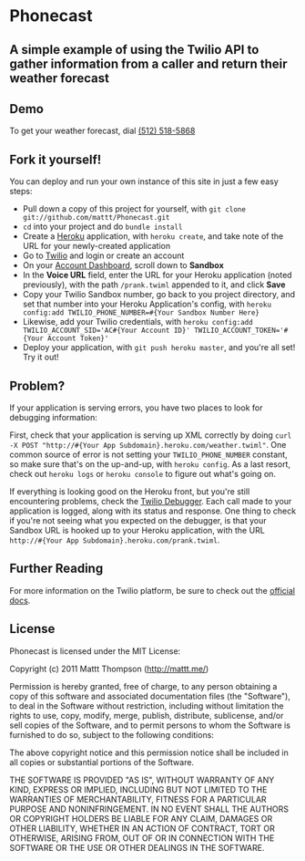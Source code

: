 # Phonecast
## A simple example of using the Twilio API to gather information from a caller and return their weather forecast

## Demo

To get your weather forecast, dial [(512) 518-5868](tel:+15125185868)

## Fork it yourself!

You can deploy and run your own instance of this site in just a few easy steps:

- Pull down a copy of this project for yourself, with `git clone git://github.com/mattt/Phonecast.git`
- `cd` into your project and do `bundle install`
- Create a [Heroku](http://heroku.com) application, with `heroku create`, and take note of the URL for your newly-created application
- Go to [Twilio](http://twilio.com) and login or create an account
- On your [Account Dashboard](https://www.twilio.com/user/account/), scroll down to **Sandbox**
- In the **Voice URL** field, enter the URL for your Heroku application (noted previously), with the path `/prank.twiml` appended to it, and click **Save**
- Copy your Twilio Sandbox number, go back to you project directory, and set that number into your Heroku Application's config, with `heroku config:add TWILIO_PHONE_NUMBER=#{Your Sandbox Number Here}`
- Likewise, add your Twilio credentials, with `heroku config:add TWILIO_ACCOUNT_SID='AC#{Your Account ID}' TWILIO_ACCOUNT_TOKEN='#{Your Account Token}'`
- Deploy your application, with `git push heroku master`, and you're all set! Try it out!

## Problem?

If your application is serving errors, you have two places to look for debugging information:

First, check that your application is serving up XML correctly by doing `curl -X POST "http://#{Your App Subdomain}.heroku.com/weather.twiml"`. One common source of error is not setting your `TWILIO_PHONE_NUMBER` constant, so make sure that's on the up-and-up, with `heroku config`. As a last resort, check out `heroku logs` or `heroku console` to figure out what's going on.

If everything is looking good on the Heroku front, but you're still encountering problems, check the [Twilio Debugger](https://www.twilio.com/user/account/debugger). Each call made to your application is logged, along with its status and response. One thing to check if you're not seeing what you expected on the debugger, is that your Sandbox URL is hooked up to your Heroku application, with the URL `http://#{Your App Subdomain}.heroku.com/prank.twiml`.

## Further Reading

For more information on the Twilio platform, be sure to check out the [official docs](http://www.twilio.com/docs/index).

## License

Phonecast is licensed under the MIT License:

  Copyright (c) 2011 Mattt Thompson (http://mattt.me/)

  Permission is hereby granted, free of charge, to any person obtaining a copy
  of this software and associated documentation files (the "Software"), to deal
  in the Software without restriction, including without limitation the rights
  to use, copy, modify, merge, publish, distribute, sublicense, and/or sell
  copies of the Software, and to permit persons to whom the Software is
  furnished to do so, subject to the following conditions:

  The above copyright notice and this permission notice shall be included in
  all copies or substantial portions of the Software.

  THE SOFTWARE IS PROVIDED "AS IS", WITHOUT WARRANTY OF ANY KIND, EXPRESS OR
  IMPLIED, INCLUDING BUT NOT LIMITED TO THE WARRANTIES OF MERCHANTABILITY,
  FITNESS FOR A PARTICULAR PURPOSE AND NONINFRINGEMENT. IN NO EVENT SHALL THE
  AUTHORS OR COPYRIGHT HOLDERS BE LIABLE FOR ANY CLAIM, DAMAGES OR OTHER
  LIABILITY, WHETHER IN AN ACTION OF CONTRACT, TORT OR OTHERWISE, ARISING FROM,
  OUT OF OR IN CONNECTION WITH THE SOFTWARE OR THE USE OR OTHER DEALINGS IN
  THE SOFTWARE.
